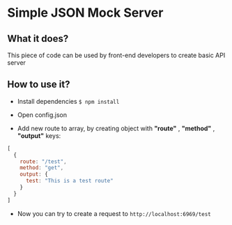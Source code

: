 # Simple JSON Mock Server

## What it does?

This piece of code can be used by front-end developers to create basic API server

## How to use it?

- Install dependencies
  `$ npm install`

- Open config.json
- Add new route to array, by creating object with **"route"** , **"method"** , **"output"** keys:

```javascript
[
  {
    route: "/test",
    method: "get",
    output: {
      test: "This is a test route"
    }
  }
]
```

- Now you can try to create a request to `http://localhost:6969/test`
